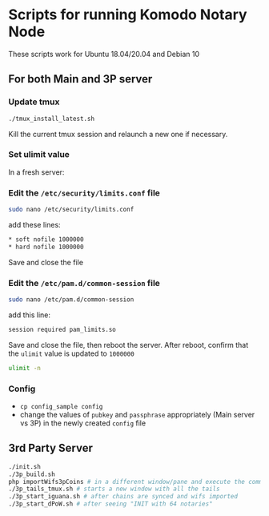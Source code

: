 # Scripts for running Komodo Notary Node

These scripts work for Ubuntu 18.04/20.04 and Debian 10

## For both Main and 3P server

### Update tmux

```bash
./tmux_install_latest.sh
```

Kill the current tmux session and relaunch a new one if necessary.

### Set ulimit value

In a fresh server:

### Edit the `/etc/security/limits.conf` file

```bash
sudo nano /etc/security/limits.conf
```

add these lines:

```bash
* soft nofile 1000000
* hard nofile 1000000
```

Save and close the file

### Edit the `/etc/pam.d/common-session` file

```bash
sudo nano /etc/pam.d/common-session
```

add this line:

```bash
session required pam_limits.so
```

Save and close the file, then reboot the server.
After reboot, confirm that the `ulimit` value is updated to `1000000`

```bash
ulimit -n
```

### Config

- `cp config_sample config`
- change the values of `pubkey` and `passphrase` appropriately (Main server vs 3P) in the newly created `config` file

## 3rd Party Server

```bash
./init.sh
./3p_build.sh
php importWifs3pCoins # in a different window/pane and execute the commands displayed to import the wifs
./3p_tails_tmux.sh # starts a new window with all the tails
./3p_start_iguana.sh # after chains are synced and wifs imported
./3p_start_dPoW.sh # after seeing "INIT with 64 notaries"
```